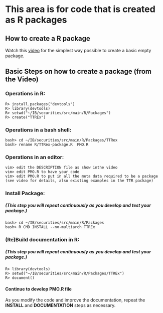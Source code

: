 # This area is for code that is created as R packages

## How to create a R package

Watch this [video](https://www.youtube.com/watch?v=rmiCnQEnB3g "youtube.com") for the simplest way possible to create a basic empty package.

## Basic Steps on how to create a package (from the Video)

### Operations in R:
  
    R> install.packages("devtools")
    R> library(devtools)
    R> setwd("~/IB/securities/src/main/R/Packages")
    R> create("TTREx")
	
### Operations in a bash shell:
  	 
    bash> cd ~/IB/securities/src/main/R/Packages/TTRex
    bash> rename R/TTRex-package.R  PMO.R
 
### Operations in an editor:
   
    vim> edit the DESCRIPTION file as show inthe video
    vim> edit PMO.R to have your code
    vim> edit PMO.R to put in all the meta data required to be a package (see video for details, also existing examples in the TTR package)

### Install Package:
##### (This step you will repeat continuously as you develop and test your package.)

    bash> cd ~/IB/securities/src/main/R/Packages 
    bash> R CMD INSTALL --no-multiarch TTREx
 
### (Re)Build documentation in R:
##### (This step you will repeat continuously as you develop and test your package.)
  
    R> library(devtools)
  	R> setwd("~/IB/securities/src/main/R/Packages/TTREx")
    R> document()

#### Continue to develop PMO.R file
As you modify the code and improve the documentation, repeat the __INSTALL__ and **DOCUMENTATION** steps as necessary.
